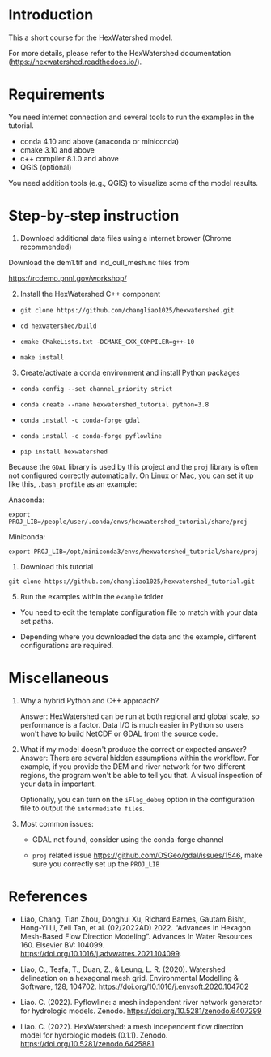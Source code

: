 # Introduction

This a short course for the HexWatershed model.

For more details, please refer to the HexWatershed documentation (https://hexwatershed.readthedocs.io/).

# Requirements

You need internet connection and several tools to run the examples in the tutorial.

- conda 4.10 and above (anaconda or miniconda)
- cmake 3.10 and above
- c++ compiler 8.1.0 and above
- QGIS (optional)

You need addition tools (e.g., QGIS) to visualize some of the model results.

# Step-by-step instruction

1. Download additional data files using a internet brower (Chrome recommended)

Download the dem1.tif and lnd_cull_mesh.nc files from

https://rcdemo.pnnl.gov/workshop/

2. Install the HexWatershed C++ component

- `git clone https://github.com/changliao1025/hexwatershed.git`

- `cd hexwatershed/build`

- `cmake CMakeLists.txt -DCMAKE_CXX_COMPILER=g++-10`

- `make install`

3. Create/activate a conda environment and install Python packages

- `conda config --set channel_priority strict`

- `conda create --name hexwatershed_tutorial python=3.8`

- `conda install -c conda-forge gdal`

- `conda install -c conda-forge pyflowline`

- `pip install hexwatershed`

Because the `GDAL` library is used by this project and the `proj` library is often not configured correctly automatically. 
On Linux or Mac, you can set it up like this, `.bash_profile` as an example:

Anaconda:

`export PROJ_LIB=/people/user/.conda/envs/hexwatershed_tutorial/share/proj`

Miniconda:

`export PROJ_LIB=/opt/miniconda3/envs/hexwatershed_tutorial/share/proj`

1. Download this tutorial

`git clone https://github.com/changliao1025/hexwatershed_tutorial.git`

5. Run the examples within the `example` folder

- You need to edit the template configuration file to match with your data set paths.

- Depending where you downloaded the data and the example, different configurations are required.

# Miscellaneous

1. Why a hybrid Python and C++ approach?
   
   Answer: HexWatershed can be run at both regional and global scale, so performance is a factor. Data I/O is much easier in Python so users won't have to build NetCDF or GDAL from the source code.

2. What if my model doesn't produce the correct or expected answer?
   Answer: There are several hidden assumptions within the workflow. For example, if you provide the DEM and river network for two different regions, the program won't be able to tell you that. A visual inspection of your data in important.
   
   Optionally, you can turn on the `iFlag_debug` option in the configuration file to output the `intermediate files`.

3. Most common issues:
   
   - GDAL not found, consider using the conda-forge channel 

   - `proj` related issue https://github.com/OSGeo/gdal/issues/1546, make sure you correctly set up the `PROJ_LIB`




# References

* Liao, Chang, Tian Zhou, Donghui Xu, Richard Barnes, Gautam Bisht, Hong-Yi Li, Zeli Tan, et al. (02/2022AD) 2022. “Advances In Hexagon Mesh-Based Flow Direction Modeling”. Advances In Water Resources 160. Elsevier BV: 104099. 
https://doi.org/10.1016/j.advwatres.2021.104099.

* Liao, C., Tesfa, T., Duan, Z., & Leung, L. R. (2020). Watershed delineation on a hexagonal mesh grid. Environmental Modelling & Software, 128, 104702. https://doi.org/10.1016/j.envsoft.2020.104702

* Liao. C. (2022). Pyflowline: a mesh independent river network generator for hydrologic models. Zenodo. https://doi.org/10.5281/zenodo.6407299

* Liao. C. (2022). HexWatershed: a mesh independent flow direction model for hydrologic models (0.1.1). Zenodo. https://doi.org/10.5281/zenodo.6425881